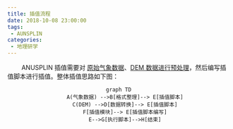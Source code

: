 ```yaml
---
title: 插值流程
date: 2018-10-08 23:00:00
tags:
 - AUNSPLIN
categories:
 - 地理研学
---
```


&emsp;&emsp; ANUSPLIN 插值需要对 [原始气象数据](4.DataPP.html)、[DEM 数据进行预处理](5.DEMPP.html)，然后编写插值脚本进行插值。整体插值思路如下图：

<center>


```mermaid
graph TD
	A(气象数据) -->B[格式整理]--> E[插值脚本]
	C(DEM) -->D[数据转换]--> E[插值脚本]
	F[插值模块]--> E[插值脚本编写]
	E-->G[执行脚本]-->H[结束]
```

</center>